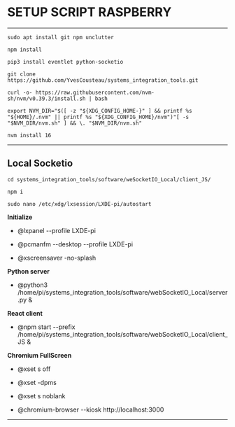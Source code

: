 # SETUP SCRIPT RASPBERRY

---

```
sudo apt install git npm unclutter

npm install

pip3 install eventlet python-socketio

git clone https://github.com/YvesCousteau/systems_integration_tools.git

curl -o- https://raw.githubusercontent.com/nvm-sh/nvm/v0.39.3/install.sh | bash

export NVM_DIR="$([ -z "${XDG_CONFIG_HOME-}" ] && printf %s "${HOME}/.nvm" || printf %s "${XDG_CONFIG_HOME}/nvm")"[ -s "$NVM_DIR/nvm.sh" ] && \. "$NVM_DIR/nvm.sh"

nvm install 16
```

---

## Local Socketio

```
cd systems_integration_tools/software/weSocketIO_Local/client_JS/

npm i

sudo nano /etc/xdg/lxsession/LXDE-pi/autostart
```

**Initialize**

+ @lxpanel --profile LXDE-pi

+ @pcmanfm --desktop --profile LXDE-pi

+ @xscreensaver -no-splash

**Python server**

+ @python3 /home/pi/systems_integration_tools/software/webSocketIO_Local/server.py &

**React client**

+ @npm start --prefix /home/pi/systems_integration_tools/software/webSocketIO_Local/client_JS &

**Chromium FullScreen**

+ @xset s off

+ @xset -dpms

+ @xset s noblank

+ @chromium-browser --kiosk http://localhost:3000

---

